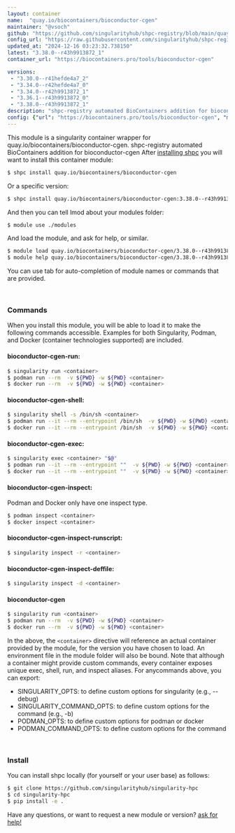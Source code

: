 ```yaml
---
layout: container
name:  "quay.io/biocontainers/bioconductor-cgen"
maintainer: "@vsoch"
github: "https://github.com/singularityhub/shpc-registry/blob/main/quay.io/biocontainers/bioconductor-cgen/container.yaml"
config_url: "https://raw.githubusercontent.com/singularityhub/shpc-registry/main/quay.io/biocontainers/bioconductor-cgen/container.yaml"
updated_at: "2024-12-16 03:23:32.738150"
latest: "3.38.0--r43h9913872_1"
container_url: "https://biocontainers.pro/tools/bioconductor-cgen"

versions:
 - "3.30.0--r41hefde4a7_2"
 - "3.34.0--r42hefde4a7_0"
 - "3.34.0--r42h9913872_1"
 - "3.36.1--r43h9913872_0"
 - "3.38.0--r43h9913872_1"
description: "shpc-registry automated BioContainers addition for bioconductor-cgen"
config: {"url": "https://biocontainers.pro/tools/bioconductor-cgen", "maintainer": "@vsoch", "description": "shpc-registry automated BioContainers addition for bioconductor-cgen", "latest": {"3.38.0--r43h9913872_1": "sha256:3fc8521b6678c8712d4d526c964d668064bee0f59866dd8f756d5a643f6727c1"}, "tags": {"3.30.0--r41hefde4a7_2": "sha256:aae7b16f9b984647f1a1e4a21c52ba8650dbd1390ca7f35156045acdbde3a4be", "3.34.0--r42hefde4a7_0": "sha256:9aec86d82f54e7ac579e32458680906a498b5e8c5158fe16be73fe26bb01d7be", "3.34.0--r42h9913872_1": "sha256:a00ec88c61a50f8d1f21526b9b16fb1aa4403ae8a21adc345c972c6ed462da4f", "3.36.1--r43h9913872_0": "sha256:2884fbac6c5185d7e841fb91fef55ce10708be8621dbb94935e27bd9c9c81ebc", "3.38.0--r43h9913872_1": "sha256:3fc8521b6678c8712d4d526c964d668064bee0f59866dd8f756d5a643f6727c1"}, "docker": "quay.io/biocontainers/bioconductor-cgen"}
---
```


This module is a singularity container wrapper for quay.io/biocontainers/bioconductor-cgen.
shpc-registry automated BioContainers addition for bioconductor-cgen
After [installing shpc](#install) you will want to install this container module:


```bash
$ shpc install quay.io/biocontainers/bioconductor-cgen
```

Or a specific version:

```bash
$ shpc install quay.io/biocontainers/bioconductor-cgen:3.38.0--r43h9913872_1
```

And then you can tell lmod about your modules folder:

```bash
$ module use ./modules
```

And load the module, and ask for help, or similar.

```bash
$ module load quay.io/biocontainers/bioconductor-cgen/3.38.0--r43h9913872_1
$ module help quay.io/biocontainers/bioconductor-cgen/3.38.0--r43h9913872_1
```

You can use tab for auto-completion of module names or commands that are provided.

<br>

### Commands

When you install this module, you will be able to load it to make the following commands accessible.
Examples for both Singularity, Podman, and Docker (container technologies supported) are included.

#### bioconductor-cgen-run:

```bash
$ singularity run <container>
$ podman run --rm  -v ${PWD} -w ${PWD} <container>
$ docker run --rm  -v ${PWD} -w ${PWD} <container>
```

#### bioconductor-cgen-shell:

```bash
$ singularity shell -s /bin/sh <container>
$ podman run --it --rm --entrypoint /bin/sh  -v ${PWD} -w ${PWD} <container>
$ docker run --it --rm --entrypoint /bin/sh  -v ${PWD} -w ${PWD} <container>
```

#### bioconductor-cgen-exec:

```bash
$ singularity exec <container> "$@"
$ podman run --it --rm --entrypoint ""  -v ${PWD} -w ${PWD} <container> "$@"
$ docker run --it --rm --entrypoint ""  -v ${PWD} -w ${PWD} <container> "$@"
```

#### bioconductor-cgen-inspect:

Podman and Docker only have one inspect type.

```bash
$ podman inspect <container>
$ docker inspect <container>
```

#### bioconductor-cgen-inspect-runscript:

```bash
$ singularity inspect -r <container>
```

#### bioconductor-cgen-inspect-deffile:

```bash
$ singularity inspect -d <container>
```



#### bioconductor-cgen

```bash
$ singularity run <container>
$ podman run --rm  -v ${PWD} -w ${PWD} <container>
$ docker run --rm  -v ${PWD} -w ${PWD} <container>
```


In the above, the `<container>` directive will reference an actual container provided
by the module, for the version you have chosen to load. An environment file in the
module folder will also be bound. Note that although a container
might provide custom commands, every container exposes unique exec, shell, run, and
inspect aliases. For anycommands above, you can export:

 - SINGULARITY_OPTS: to define custom options for singularity (e.g., --debug)
 - SINGULARITY_COMMAND_OPTS: to define custom options for the command (e.g., -b)
 - PODMAN_OPTS: to define custom options for podman or docker
 - PODMAN_COMMAND_OPTS: to define custom options for the command

<br>

### Install

You can install shpc locally (for yourself or your user base) as follows:

```bash
$ git clone https://github.com/singularityhub/singularity-hpc
$ cd singularity-hpc
$ pip install -e .
```

Have any questions, or want to request a new module or version? [ask for help!](https://github.com/singularityhub/singularity-hpc/issues)